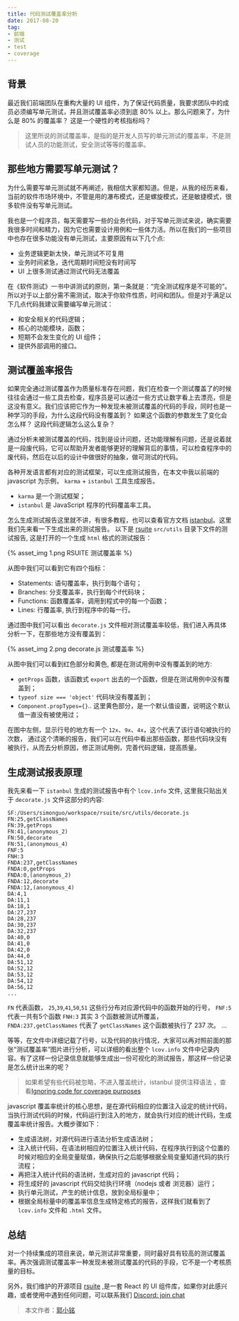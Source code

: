 ```yaml
---
title: 代码测试覆盖率分析
date: 2017-08-20
tag:
- 前端
- 测试
- test
- coverage
---
```


## 背景

最近我们前端团队在重构大量的 UI 组件，为了保证代码质量，我要求团队中的成员必须编写单元测试，并且测试覆盖率必须到底 80% 以上。那么问题来了，为什么是 80% 的覆盖率？ 这是一个硬性的考核指标吗？

> 这里所说的测试覆盖率，是指的是开发人员写的单元测试的覆盖率，不是测试人员的功能测试，安全测试等等的覆盖率。


## 那些地方需要写单元测试？

为什么需要写单元测试就不再阐述，我相信大家都知道。但是，从我的经历来看，当前的软件市场环境中，不管是用的瀑布模式，还是螺旋模式，还是敏捷模式，很多软件没有写单元测试。

我也是一个程序员，每天需要写一些的业务代码，对于写单元测试来说，确实需要我很多时间和精力，因为它也需要设计用例和一些体力活。所以在我们的一些项目中也存在很多功能没有单元测试，主要原因有以下几个点:

- 业务逻辑更新太快，单元测试不可复用
- 业务时间紧急，迭代周期时间短没有时间写
- UI 上很多测试通过测试代码无法覆盖

在《软件测试》一书中讲测试的原则，第一条就是：“完全测试程序是不可能的”。所以对于以上部分需不需测试，取决于你软件性质，时间和团队。但是对于满足以下几点代码我建议需要编写单元测试：

- 和安全相关的代码逻辑；
- 核心的功能模块，函数；
- 短期不会发生变化的 UI 组件；
- 提供外部调用的接口。

<!-- more -->

## 测试覆盖率报告


如果完全通过测试覆盖作为质量标准存在问题，我们在检查一个测试覆盖了的时候往往会通过一些工具去检查，程序员是可以通过一些方式让数字看上去漂亮，但是这没有意义。我们应该把它作为一种发现未被测试覆盖的代码的手段，同时也是一种学习的手段，为什么这段代码没有覆盖到？ 如果这个函数的参数发生了变化会怎么样？ 这段代码逻辑怎么这么复杂？

通过分析未被测试覆盖的代码，找到是设计问题，还功能理解有问题，还是说着就是一段废代码，它可以帮助开发者能够更好的理解背后的事情，可以检查程序中的废代码，然后在以后的设计中做很好的抽象，做可测试的代码。


各种开发语言都有对应的测试框架，可以生成测试报告，在本文中我以前端的 javascript 为示例， `karma` + `istanbul` 工具生成报告。

- `karma` 是一个测试框架；
- `istanbul` 是 JavaScript 程序的代码覆盖率工具。

怎么生成测试报告这里就不讲，有很多教程，也可以查看官方文档 [istanbul](https://github.com/gotwarlost/istanbul)。这里我们先来看一下生成出来的测试报告。 以下是 [rsuite](https://github.com/rsuite/rsuite) `src/utils` 目录下文件的测试报告, 这是打开的一个生成 `html` 格式的测试报告：

{% asset_img 1.png RSUITE 测试覆盖率 %}

从图中我们可以看到它有四个指标：
- Statements: 语句覆盖率，执行到每个语句；
- Branches: 分支覆盖率，执行到每个if代码块；
- Functions: 函数覆盖率，调用到程式中的每一个函数；
- Lines: 行覆盖率, 执行到程序中的每一行。

通过图中我们可以看出 `decorate.js` 文件相对测试覆盖率较低，我们进入再具体分析一下，在那些地方没有覆盖到：

{% asset_img 2.png decorate.js 测试覆盖率 %}

从图中我们可以看到红色部分和黄色, 都是在测试用例中没有覆盖到的地方:

- `getProps` 函数，该函数式 `export` 出去的一个函数，但是在测试用例中没有覆盖到；
- `typeof size === 'object'` 代码块没有覆盖到；
- `Component.propTypes={}`.. 这里黄色部分，是一个默认值设置，说明这个默认值一直没有被使用过；


在图中左侧，显示行号的地方有一个 `12x`、`9x`、`4x`，这个代表了该行语句被执行的次数， 通过这个清晰的报告，我们可以在代码中看出那些函数，那些代码块没有被执行，从而去分析原因，修正测试用例，完善代码逻辑，提高质量。

## 生成测试报表原理

我先来看一下 `istanbul` 生成的测试报告中有个 `lcov.info` 文件, 这里我只贴出关于 `decorate.js` 文件这部分的内容:

```
SF:/Users/simonguo/workspace/rsuite/src/utils/decorate.js
FN:25,getClassNames
FN:39,getProps
FN:41,(anonymous_2)
FN:50,decorate
FN:51,(anonymous_4)
FNF:5
FNH:3
FNDA:237,getClassNames
FNDA:0,getProps
FNDA:0,(anonymous_2)
FNDA:12,decorate
FNDA:12,(anonymous_4)
DA:4,1
DA:11,1
DA:18,1
DA:27,237
DA:28,237
DA:30,237
DA:32,237
DA:40,0
DA:41,0
DA:42,0
DA:44,0
DA:51,12
DA:52,12
DA:53,12
DA:54,12
DA:56,12
...
```
`FN` 代表函数，
`25`,`39`,`41`,`50`,`51` 这些行分布对应源代码中的函数开始的行号，
`FNF:5` 代表一共有5个函数
`FNH:3` 其实 3 个函数被测试所覆盖，
`FNDA:237,getClassNames` 代表了 `getClassNames` 这个函数被执行了 237 次。
...

等等，在文件中详细记载了行号，以及代码的执行情况，大家可以再对照前面的那张“测试覆盖率”图片进行分析，可以详细的看出整个 `lcov.info` 文件中记录内容。有了这样一份记录信息就能够生成出一份可视化的测试报告，那这样一份记录是怎么统计出来的呢？


> 如果希望有些代码被忽略，不进入覆盖统计，istanbul 提供注释语法 ，查看[Ignoring code for coverage purposes](https://github.com/gotwarlost/istanbul/blob/master/ignoring-code-for-coverage.md)


javascript 覆盖率统计的核心思想，是在源代码相应的位置注入设定的统计代码，当执行测试代码的时候，代码运行到注入的地方，就会执行对应的统计代码，生成覆盖率统计报告。大概步骤如下：

- 生成语法树，对源代码进行语法分析生成语法树；
- 注入统计代码，在语法树相应的位置注入统计代码，在程序执行到这个位置的时候对相应的全局变量赋值，确保执行之后能够根据全局变量知道代码的执行流程；
- 再把注入统计代码的语法树，生成对应的 javascript 代码；
- 将生成好的 javascript 代码交给执行环境（nodejs 或者 浏览器）运行；
- 执行单元测试，产生的统计信息，放到全局标量中；
- 根据全局标量中的覆盖率信息生成特定格式的报告，这样我们就看到了 `lcov.info` 文件和 `.html` 文件。


## 总结

对一个持续集成的项目来说，单元测试非常重要，同时最好具有较高的测试覆盖率。再次强调测试覆盖率一种发现未被测试覆盖的代码的手段，它不是一个考核质量的目标。

另外，我们维护的开源项目 [rsuite](https://rsuitejs.com) ,是一套 React 的 UI 组件库，如果你对此感兴趣，或者使用中遇到任何问题，可以联系我们 [Discord: join chat](https://discord.gg/GmPXTH3)



> 本文作者：[郭小铭](https://github.com/simonguo)